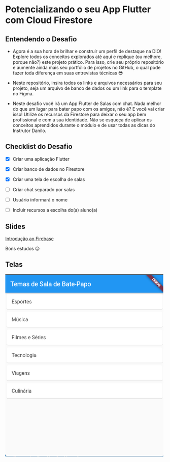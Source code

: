 # Potencializando o seu App Flutter com Cloud Firestore

## Entendendo o Desafio
 
- Agora é a sua hora de brilhar e construir um perfil de destaque na DIO! Explore todos os conceitos explorados até aqui e replique (ou melhore, porque não?) este projeto prático. Para isso, crie seu próprio repositório e aumente ainda mais seu portfólio de projetos no GitHub, o qual pode fazer toda diferença em suas entrevistas técnicas 😎
 
- Neste repositório, insira todos os links e arquivos necessários para seu projeto, seja um arquivo de banco de dados ou um link para o template no Figma.
 
- Neste desafio você irá um App Flutter de Salas com chat. Nada melhor do que um lugar para bater papo com os amigos, não é? E você vai criar isso! Utilize os recursos da Firestore para deixar o seu app bem profissional e com a sua identidade. Não se esqueça de aplicar os conceitos aprendidos durante o módulo e de usar todas as dicas do Instrutor Danilo.
 

## Checklist do Desafio
- [x] Criar uma aplicação Flutter​
- [x] Criar banco de dados no Firestore​
- [x] Criar uma tela de escolha de salas​
- [ ] Criar chat separado por salas​
- [ ] Usuário informará o nome​
- [ ] Incluir recursos a escolha do(a) aluno(a)

 
## Slides
[Introdução ao Firebase](https://academiapme-my.sharepoint.com/:p:/g/personal/nubia_dio_me/EY_QaAs2-XlOg2qUmPrtbDUBQr5wgjGPU4VRoU2_w_IrRA?e=Oh15x3)
 
Bons estudos 😉

## Telas

![Escolha de Temas](./prints/escolha-tema.png)